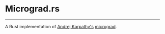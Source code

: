 # Micrograd.rs
---

A Rust implementation of [Andrej Karpathy's](https://karpathy.ai) [micrograd](https://github.com/karpathy/micrograd/tree/master). 
